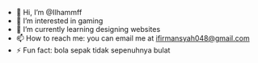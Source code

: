 - 👋 Hi, I’m @Ilhammff
- 👀 I’m interested in gaming
- 🌱 I’m currently learning designing websites
- 📫 How to reach me: you can email me at ifirmansyah048@gmail.com
- ⚡ Fun fact: bola sepak tidak sepenuhnya bulat

<!---
Ilhammff/Ilhammff is a ✨ special ✨ repository because its `README.md` (this file) appears on your GitHub profile.
You can click the Preview link to take a look at your changes.
--->
